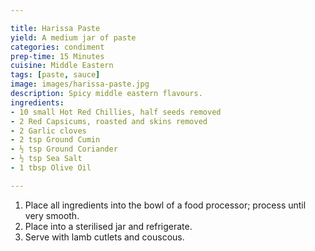 ```yaml
---

title: Harissa Paste
yield: A medium jar of paste
categories: condiment
prep-time: 15 Minutes
cuisine: Middle Eastern
tags: [paste, sauce]
image: images/harissa-paste.jpg
description: Spicy middle eastern flavours.
ingredients:
- 10 small Hot Red Chillies, half seeds removed
- 2 Red Capsicums, roasted and skins removed
- 2 Garlic cloves
- 2 tsp Ground Cumin
- ½ tsp Ground Coriander
- ½ tsp Sea Salt
- 1 tbsp Olive Oil

---
```




1. Place all ingredients into the bowl of a food processor; process until very smooth.
2. Place into a sterilised jar and refrigerate.
3. Serve with lamb cutlets and couscous.

